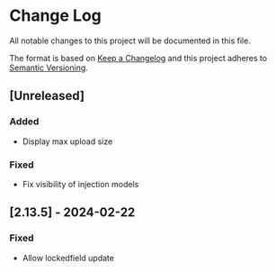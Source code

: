 # Change Log

All notable changes to this project will be documented in this file.

The format is based on [Keep a Changelog](http://keepachangelog.com/)
and this project adheres to [Semantic Versioning](http://semver.org/).

## [Unreleased]

### Added

- Display max upload size


### Fixed

- Fix visibility of injection models


## [2.13.5] - 2024-02-22


### Fixed

- Allow lockedfield update
